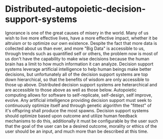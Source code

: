 Distributed-autopoietic-decision-support-systems
================================================

Ignorance is one of the great causes of misery in the world. Many of us wish to live more effective lives, have a more effective impact, whether it be altruism or to optimize our own existence. Despite the fact that more data is collected about us than ever, and more "Big Data" is accessible to us, through trends such as quantified self or others, the problem now is most of us don't have the capability to make wise decisions because the human brain has a limit to how much information it can analyze. Decision support systems leverage artificial intelligence to help human beings make better decisions, but unfortunately all of the decision support systems are top down hierarchical, so that the benefits of wisdom are only accessible to those up above. Distributed decision support systems are heterarchical and are accessible to those above as well as those below. Autopoietic computing allows for software to self-replicate, self-design, self improve, evolve. Any artificial intelligence providing decision support must seek to continuously optimize itself and through genetic algorithm the "fittest" of it's offspring shall produce the most spawns. Decision support systems should optimize based upon outcome and utilize human feedback mechanisms to do this, additionally it must be configurable by the user such that the goal of the user can be a desired outcome, morality or ethics of the user should be an input, and much more than be described at this time.  
